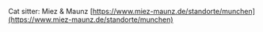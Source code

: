 Cat sitter: Miez & Maunz [https://www.miez-maunz.de/standorte/munchen](https://www.miez-maunz.de/standorte/munchen)

